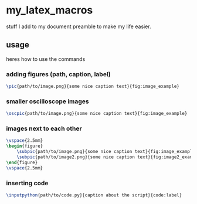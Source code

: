 # my_latex_macros

stuff I add to my document preamble to make my life easier.

## usage

heres how to use the commands

### adding figures (path, caption, label)

```tex
\pic{path/to/image.png}{some nice caption text}{fig:image_example}
```

### smaller oscilloscope images

```tex
\oscpic{path/to/image.png}{some nice caption text}{fig:image_example}
```

### images next to each other

```tex
\vspace{2.5mm}
\begin{figure}
    \subpic{path/to/image.png}{some nice caption text}{fig:image_example}
    \subpic{path/to/image2.png}{some nice caption text}{fig:image2_example}
\end{figure}
\vspace{2.5mm}
```

### inserting code

```tex
\inputpython{path/to/code.py}{caption about the script}{code:label}
```

